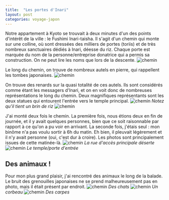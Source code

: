 ```yaml
---
title:  "Les portes d'Inari"
layout: post
categories: voyage-japon
---
```



Notre appartement à Kyoto se trouvait à deux minutes d'un des points d'intérêt de la ville : le Fushimi Inari-taisha. Il s'agit d'un chemin qui monte sur une colline, où sont dressées des milliers de portes (toriis) et de très nombreux sanctuaires dédiés à Inari, déesse du riz. Chaque porte est marquée du nom de la personne/entreprise donatrice qui a permis sa construction. On ne peut lire les noms que lors de la descente.
![chemin](/assets/images/voyage-japon/inari-portes.jpg)

Le long du chemin, on trouve de nombreux autels en pierre, qui rappellent les tombes japonaises.
![chemin](/assets/images/voyage-japon/inari-typique.jpg)

On trouve des renards sur la quasi totalité de ces autels.  Ils sont considérés comme étant les messagers d'Inari, et on en voit donc de nombreuses représentations le long du chemin. Deux magnifiques représentants sont les deux statues qui entourent l'entrée vers le temple principal. 
![chemin](/assets/images/voyage-japon/inari-renard-1.jpg)
*Notez qu'il tient un brin de riz*
![chemin](/assets/images/voyage-japon/inari-renard-2.jpg)

J'ai monté deux fois le chemin. La première fois, nous étions deux en fin de journée, et il y avait quelques personnes, bien que ce soit raisonnable par rapport à ce qu'on a pu voir en arrivant. La seconde fois, j'étais seul : mon binôme n'a pas voulu sortir à 6h du matin. Eh bien, il pleuvait légèrement et il n'y avait personne (oui, c'est dur à croire). Les photos sont principalement issues de cette matinée-là.
![chemin](/assets/images/voyage-japon/inari-place-deserte.jpg)
*La rue d'accès principale déserte*
![chemin](/assets/images/voyage-japon/inari-temple.jpg)
*Le temple/porte d'entrée*

## Des animaux !

Pour mon plus grand plaisir, j'ai rencontré des animaux le long de la balade. Le bruit des grenouilles japonaises ne se prend malheureusement pas en photo, mais il était présent par endroit.
![chemin](/assets/images/voyage-japon/inari-chat.jpg)
*Des chats*
![chemin](/assets/images/voyage-japon/inari-corbeau.jpg)
*Un corbeau*
![chemin](/assets/images/voyage-japon/inari-poisson.jpg)
*Des carpes*


